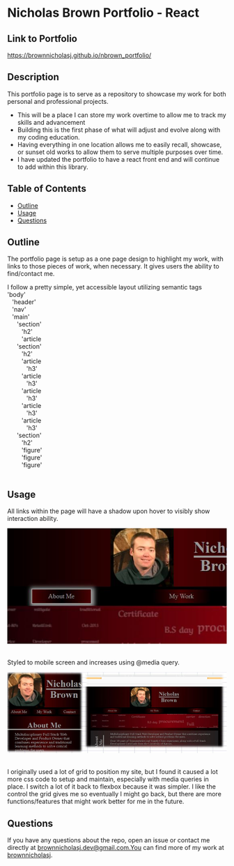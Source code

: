# Nicholas Brown Portfolio - React

## Link to Portfolio

https://brownnicholasj.github.io/nbrown_portfolio/

## Description

This portfolio page is to serve as a repository to showcase my work for both
personal and professional projects.

- This will be a place I can store my work overtime to allow me to track my
  skills and advancement
- Building this is the first phase of what will adjust and evolve along with my
  coding education.
- Having everything in one location allows me to easily recall, showcase, or
  sunset old works to allow them to serve multiple purposes over time.
- I have updated the portfolio to have a react front end and will continue to
  add within this library.

## Table of Contents

- [Outline](#outline)
- [Usage](#usage)
- [Questions](#questions)

## Outline

The portfolio page is setup as a one page design to highlight my work, with
links to those pieces of work, when necessary. It gives users the ability to
find/contact me.

I follow a pretty simple, yet accessible layout utilizing semantic tags <br>
'body'<br> &ensp; 'header'<br> &ensp; 'nav'<br> &ensp; 'main'<br> &ensp; &ensp;
'section'<br> &ensp; &ensp; &ensp; 'h2'<br> &ensp; &ensp; &ensp; 'article<br>
&ensp; &ensp; 'section'<br> &ensp; &ensp; &ensp; 'h2'<br> &ensp; &ensp; &ensp;
'article<br> &ensp; &ensp; &ensp; &ensp; 'h3'<br> &ensp; &ensp; &ensp;
'article<br> &ensp; &ensp; &ensp; &ensp; 'h3'<br> &ensp; &ensp; &ensp;
'article<br> &ensp; &ensp; &ensp; &ensp; 'h3'<br> &ensp; &ensp; &ensp;
'article<br> &ensp; &ensp; &ensp; &ensp; 'h3'<br> &ensp; &ensp; &ensp;
'article<br> &ensp; &ensp; &ensp; &ensp; 'h3'<br> &ensp; &ensp; 'section'<br>
&ensp; &ensp; &ensp; 'h2'<br> &ensp; &ensp; &ensp; 'figure'<br> &ensp; &ensp;
&ensp; 'figure'<br> &ensp; &ensp; &ensp; 'figure'<br> <br>

## Usage

All links within the page will have a shadow upon hover to visibly show
interaction ability.

![alt text](./src/images/shadowLink.jpg)<br><br>

Styled to mobile screen and increases using @media query.

![alt text](./src/images/mediaQuery.jpg)<br><br>

I originally used a lot of grid to position my site, but I found it caused a lot
more css code to setup and maintain, especially with media queries in place. I
switch a lot of it back to flexbox because it was simpler. I like the control
the grid gives me so eventually I might go back, but there are more
functions/features that might work better for me in the future.

## Questions

If you have any questions about the repo, open an issue or contact me directly
at brownnicholasj.dev@gmail.com.You can find more of my work at
[brownnicholasj](https://github.com/brownnicholasj/).
